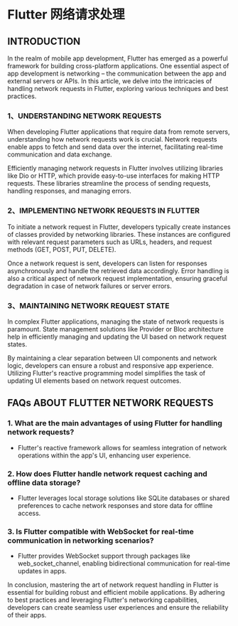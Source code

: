 # Flutter 网络请求处理


## INTRODUCTION

In the realm of mobile app development, Flutter has emerged as a powerful framework for building cross-platform applications. One essential aspect of app development is networking – the communication between the app and external servers or APIs. In this article, we delve into the intricacies of handling network requests in Flutter, exploring various techniques and best practices.

### 1、UNDERSTANDING NETWORK REQUESTS

When developing Flutter applications that require data from remote servers, understanding how network requests work is crucial. Network requests enable apps to fetch and send data over the internet, facilitating real-time communication and data exchange.

Efficiently managing network requests in Flutter involves utilizing libraries like Dio or HTTP, which provide easy-to-use interfaces for making HTTP requests. These libraries streamline the process of sending requests, handling responses, and managing errors.

### 2、IMPLEMENTING NETWORK REQUESTS IN FLUTTER

To initiate a network request in Flutter, developers typically create instances of classes provided by networking libraries. These instances are configured with relevant request parameters such as URLs, headers, and request methods (GET, POST, PUT, DELETE).

Once a network request is sent, developers can listen for responses asynchronously and handle the retrieved data accordingly. Error handling is also a critical aspect of network request implementation, ensuring graceful degradation in case of network failures or server errors.

### 3、MAINTAINING NETWORK REQUEST STATE

In complex Flutter applications, managing the state of network requests is paramount. State management solutions like Provider or Bloc architecture help in efficiently managing and updating the UI based on network request states.

By maintaining a clear separation between UI components and network logic, developers can ensure a robust and responsive app experience. Utilizing Flutter's reactive programming model simplifies the task of updating UI elements based on network request outcomes.

## FAQs ABOUT FLUTTER NETWORK REQUESTS

### 1. **What are the main advantages of using Flutter for handling network requests?**
   - Flutter's reactive framework allows for seamless integration of network operations within the app's UI, enhancing user experience.

### 2. **How does Flutter handle network request caching and offline data storage?**
   - Flutter leverages local storage solutions like SQLite databases or shared preferences to cache network responses and store data for offline access.

### 3. **Is Flutter compatible with WebSocket for real-time communication in networking scenarios?**
   - Flutter provides WebSocket support through packages like web_socket_channel, enabling bidirectional communication for real-time updates in apps.

In conclusion, mastering the art of network request handling in Flutter is essential for building robust and efficient mobile applications. By adhering to best practices and leveraging Flutter's networking capabilities, developers can create seamless user experiences and ensure the reliability of their apps.
